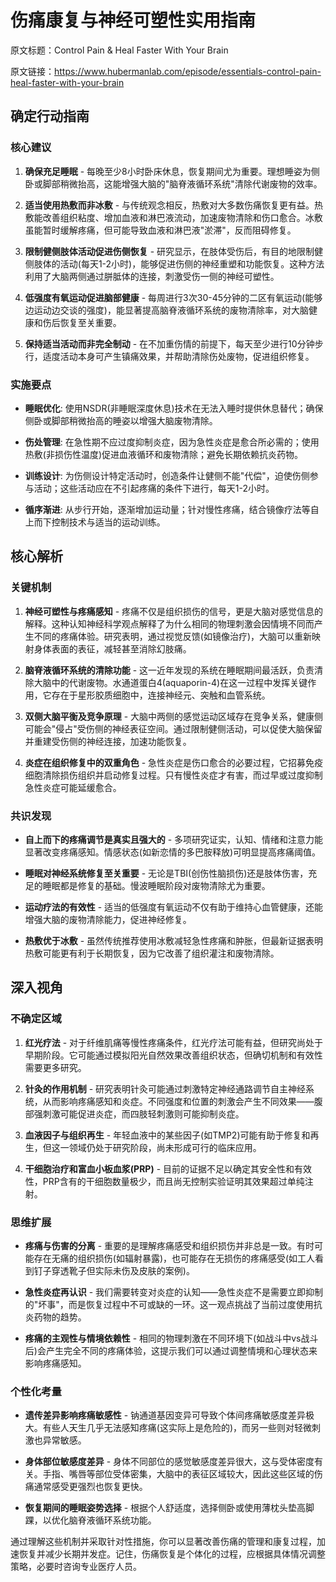 # 伤痛康复与神经可塑性实用指南

原文标题：Control Pain & Heal Faster With Your Brain

原文链接：https://www.hubermanlab.com/episode/essentials-control-pain-heal-faster-with-your-brain

## 确定行动指南

### 核心建议
1. **确保充足睡眠** - 每晚至少8小时卧床休息，恢复期间尤为重要。理想睡姿为侧卧或脚部稍微抬高，这能增强大脑的"脑脊液循环系统"清除代谢废物的效率。
   
2. **适当使用热敷而非冰敷** - 与传统观念相反，热敷对大多数伤痛恢复更有益。热敷能改善组织粘度、增加血液和淋巴液流动，加速废物清除和伤口愈合。冰敷虽能暂时缓解疼痛，但可能导致血液和淋巴液"淤滞"，反而阻碍修复。

3. **限制健侧肢体活动促进伤侧恢复** - 研究显示，在肢体受伤后，有目的地限制健侧肢体的活动(每天1-2小时)，能够促进伤侧的神经重塑和功能恢复。这种方法利用了大脑两侧通过胼胝体的连接，刺激受伤一侧的神经可塑性。

4. **低强度有氧运动促进脑部健康** - 每周进行3次30-45分钟的二区有氧运动(能够边运动边交谈的强度)，能显著提高脑脊液循环系统的废物清除率，对大脑健康和伤后恢复至关重要。

5. **保持适当活动而非完全制动** - 在不加重伤情的前提下，每天至少进行10分钟步行，适度活动本身可产生镇痛效果，并帮助清除伤处废物，促进组织修复。

### 实施要点
- **睡眠优化**: 使用NSDR(非睡眠深度休息)技术在无法入睡时提供休息替代；确保侧卧或脚部稍微抬高的睡姿以增强大脑废物清除。

- **伤处管理**: 在急性期不应过度抑制炎症，因为急性炎症是愈合所必需的；使用热敷(非损伤性温度)促进血液循环和废物清除；避免长期依赖抗炎药物。

- **训练设计**: 为伤侧设计特定活动时，创造条件让健侧不能"代偿"，迫使伤侧参与活动；这些活动应在不引起疼痛的条件下进行，每天1-2小时。

- **循序渐进**: 从步行开始，逐渐增加运动量；针对慢性疼痛，结合镜像疗法等自上而下控制技术与适当的运动训练。

## 核心解析

### 关键机制
1. **神经可塑性与疼痛感知** - 疼痛不仅是组织损伤的信号，更是大脑对感觉信息的解释。这种认知神经科学观点解释了为什么相同的物理刺激会因情境不同而产生不同的疼痛体验。研究表明，通过视觉反馈(如镜像治疗)，大脑可以重新映射身体表面的表征，减轻甚至消除幻肢痛。

2. **脑脊液循环系统的清除功能** - 这一近年发现的系统在睡眠期间最活跃，负责清除大脑中的代谢废物。水通道蛋白4(aquaporin-4)在这一过程中发挥关键作用，它存在于星形胶质细胞中，连接神经元、突触和血管系统。

3. **双侧大脑平衡及竞争原理** - 大脑中两侧的感觉运动区域存在竞争关系，健康侧可能会"侵占"受伤侧的神经表征空间。通过限制健侧活动，可以促使大脑保留并重建受伤侧的神经连接，加速功能恢复。

4. **炎症在组织修复中的双重角色** - 急性炎症是伤口愈合的必要过程，它招募免疫细胞清除损伤组织并启动修复过程。只有慢性炎症才有害，而过早或过度抑制急性炎症可能延缓愈合。

### 共识发现
- **自上而下的疼痛调节是真实且强大的** - 多项研究证实，认知、情绪和注意力能显著改变疼痛感知。情感状态(如新恋情的多巴胺释放)可明显提高疼痛阈值。

- **睡眠对神经系统修复至关重要** - 无论是TBI(创伤性脑损伤)还是肢体伤害，充足的睡眠都是修复的基础。慢波睡眠阶段对废物清除尤为重要。

- **运动疗法的有效性** - 适当的低强度有氧运动不仅有助于维持心血管健康，还能增强大脑的废物清除能力，促进神经修复。

- **热敷优于冰敷** - 虽然传统推荐使用冰敷减轻急性疼痛和肿胀，但最新证据表明热敷可能更有利于长期恢复，因为它改善了组织灌注和废物清除。

## 深入视角

### 不确定区域
1. **红光疗法** - 对于纤维肌痛等慢性疼痛条件，红光疗法可能有益，但研究尚处于早期阶段。它可能通过模拟阳光自然效果改善组织状态，但确切机制和有效性需要更多研究。

2. **针灸的作用机制** - 研究表明针灸可能通过刺激特定神经通路调节自主神经系统，从而影响疼痛感知和炎症。不同强度和位置的刺激会产生不同效果——腹部强刺激可能促进炎症，而四肢轻刺激则可能抑制炎症。

3. **血液因子与组织再生** - 年轻血液中的某些因子(如TMP2)可能有助于修复和再生，但这一领域仍处于研究阶段，尚未形成可行的临床应用。

4. **干细胞治疗和富血小板血浆(PRP)** - 目前的证据不足以确定其安全性和有效性，PRP含有的干细胞数量极少，而且尚无控制实验证明其效果超过单纯注射。

### 思维扩展
- **疼痛与伤害的分离** - 重要的是理解疼痛感受和组织损伤并非总是一致。有时可能存在无痛的组织损伤(如辐射暴露)，也可能存在无损伤的疼痛感受(如工人看到钉子穿透靴子但实际未伤及皮肤的案例)。

- **急性炎症再认识** - 我们需要转变对炎症的认知——急性炎症不是需要立即抑制的"坏事"，而是恢复过程中不可或缺的一环。这一观点挑战了当前过度使用抗炎药物的趋势。

- **疼痛的主观性与情境依赖性** - 相同的物理刺激在不同环境下(如战斗中vs战斗后)会产生完全不同的疼痛体验，这提示我们可以通过调整情境和心理状态来影响疼痛感知。

### 个性化考量
- **遗传差异影响疼痛敏感性** - 钠通道基因变异可导致个体间疼痛敏感度差异极大。有些人天生几乎无法感知疼痛(这实际上是危险的)，而另一些则对轻微刺激也异常敏感。

- **身体部位敏感度差异** - 身体不同部位的感觉敏感度差异很大，这与受体密度有关。手指、嘴唇等部位受体密集，大脑中的表征区域较大，因此这些区域的伤痛通常感受更强烈也恢复更快。

- **恢复期间的睡眠姿势选择** - 根据个人舒适度，选择侧卧或使用薄枕头垫高脚踝，以优化脑脊液循环系统功能。

通过理解这些机制并采取针对性措施，你可以显著改善伤痛的管理和康复过程，加速恢复并减少长期并发症。记住，伤痛恢复是个体化的过程，应根据具体情况调整策略，必要时咨询专业医疗人员。
